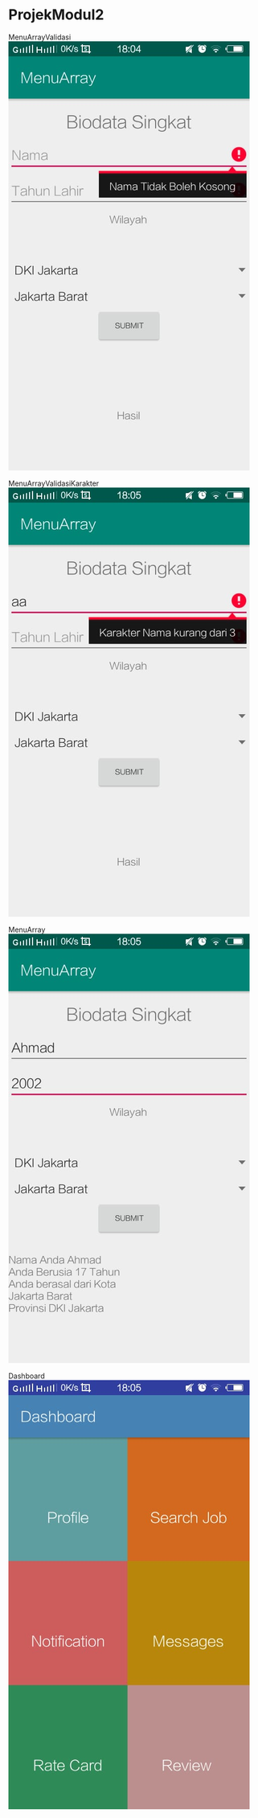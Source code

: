# ProjekModul2

MenuArrayValidasi
![alt text](https://github.com/AhmadTorik/ProjekModul2/blob/master/validasikarakter.jpeg)

MenuArrayValidasiKarakter
![alt text](https://github.com/AhmadTorik/ProjekModul2/blob/master/validasi.jpeg)

MenuArray
![alt text](https://github.com/AhmadTorik/ProjekModul2/blob/master/hasil.jpeg)

Dashboard
![alt text](https://github.com/AhmadTorik/ProjekModul2/blob/master/dashboard.jpeg)
